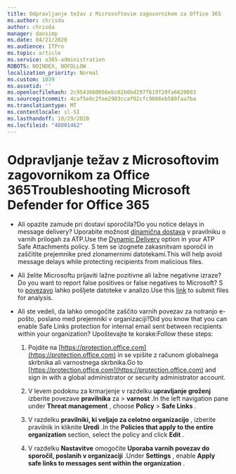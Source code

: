 ```yaml
---
title: Odpravljanje težav z Microsoftovim zagovornikom za Office 365
ms.author: chrisda
author: chrisda
manager: dansimp
ms.date: 04/21/2020
ms.audience: ITPro
ms.topic: article
ms.service: o365-administration
ROBOTS: NOINDEX, NOFOLLOW
localization_priority: Normal
ms.custom: 1039
ms.assetid: ''
ms.openlocfilehash: 2c9543660056ebc02b0bd297f619f20fa6820093
ms.sourcegitcommit: 4caf5e6c2fee2903ccaf92cfc9006eb580faa7ba
ms.translationtype: MT
ms.contentlocale: sl-SI
ms.lasthandoff: 10/29/2020
ms.locfileid: "48801462"
---
```

# <a name="troubleshooting-microsoft-defender-for-office-365"></a><span data-ttu-id="46aaf-102">Odpravljanje težav z Microsoftovim zagovornikom za Office 365</span><span class="sxs-lookup"><span data-stu-id="46aaf-102">Troubleshooting Microsoft Defender for Office 365</span></span>

- <span data-ttu-id="46aaf-103">Ali opazite zamude pri dostavi sporočila?</span><span class="sxs-lookup"><span data-stu-id="46aaf-103">Do you notice delays in message delivery?</span></span> <span data-ttu-id="46aaf-104">Uporabite možnost [dinamična dostava](https://docs.microsoft.com/microsoft-365/security/office-365-security/dynamic-delivery-and-previewing) v pravilniku o varnih prilogah za ATP.</span><span class="sxs-lookup"><span data-stu-id="46aaf-104">Use the [Dynamic Delivery](https://docs.microsoft.com/microsoft-365/security/office-365-security/dynamic-delivery-and-previewing) option in your ATP Safe Attachments policy.</span></span> <span data-ttu-id="46aaf-105">S tem se izognete zakasnitvam sporočil in zaščitite prejemnike pred zlonamernimi datotekami.</span><span class="sxs-lookup"><span data-stu-id="46aaf-105">This will help avoid message delays while protecting recipients from malicious files.</span></span>

- <span data-ttu-id="46aaf-106">Ali želite Microsoftu prijaviti lažne pozitivne ali lažne negativne izraze?</span><span class="sxs-lookup"><span data-stu-id="46aaf-106">Do you want to report false positives or false negatives to Microsoft?</span></span> <span data-ttu-id="46aaf-107">S to [povezavo](https://www.microsoft.com/wdsi/filesubmission/) lahko pošljete datoteke v analizo.</span><span class="sxs-lookup"><span data-stu-id="46aaf-107">Use this [link](https://www.microsoft.com/wdsi/filesubmission/) to submit files for analysis.</span></span>

- <span data-ttu-id="46aaf-108">Ali ste vedeli, da lahko omogočite zaščito varnih povezav za notranjo e-pošto, poslano med prejemniki v organizaciji?</span><span class="sxs-lookup"><span data-stu-id="46aaf-108">Did you know that you can enable Safe Links protection for internal email sent between recipients within your organization?</span></span> <span data-ttu-id="46aaf-109">Upoštevajte te korake:</span><span class="sxs-lookup"><span data-stu-id="46aaf-109">Follow these steps:</span></span>

  1. <span data-ttu-id="46aaf-110">Pojdite na [https://protection.office.com](https://protection.office.com) in se vpišite z računom globalnega skrbnika ali varnostnega skrbnika.</span><span class="sxs-lookup"><span data-stu-id="46aaf-110">Go to [https://protection.office.com](https://protection.office.com) and sign in with a global administrator or security administrator account.</span></span>

  2. <span data-ttu-id="46aaf-111">V levem podoknu za krmarjenje v razdelku **upravljanje groženj** izberite povezave **pravilnika** za \> **varnost** .</span><span class="sxs-lookup"><span data-stu-id="46aaf-111">In the left navigation pane under **Threat management** , choose **Policy** \> **Safe Links** .</span></span>

  3. <span data-ttu-id="46aaf-112">V razdelku **pravilniki, ki veljajo za celotno organizacijo** , izberite pravilnik in kliknite **Uredi** .</span><span class="sxs-lookup"><span data-stu-id="46aaf-112">In the **Policies that apply to the entire organization** section, select the policy and click **Edit** .</span></span>

  4. <span data-ttu-id="46aaf-113">V razdelku **Nastavitve** omogočite **Uporaba varnih povezav do sporočil, poslanih v organizaciji** .</span><span class="sxs-lookup"><span data-stu-id="46aaf-113">Under **Settings** , enable **Apply safe links to messages sent within the organization** .</span></span>
